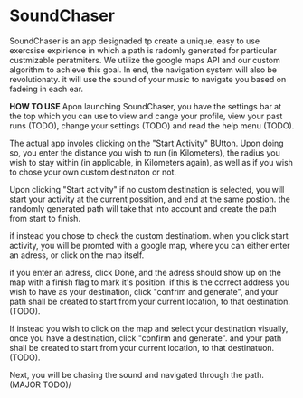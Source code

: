 # SoundChaser
SoundChaser is an app designaded tp create a unique, easy to use exercsise expirience in which a path is radomly generated
for particular custmizable peratmiters. We utilize the google maps API and our custom algorithm to achieve this goal. In
end, the navigation system will also be revolutionaty. it will use the sound of your music to navigate you based on fadeing in
each ear.

**HOW TO USE**
Apon launching SoundChaser, you have the settings bar at the top which you can use to view and cange your profile, view your
past runs (TODO), change your settings (TODO) and read the help menu (TODO).

The actual app involes clicking on the "Start Activity" BUtton. Upon doing so, you enter the distance you wish to run (in
Kilometers), the radius you wish to stay within (in applicable, in Kilometers again), as well as if you wish to chose your own 
custom destinaton or not.

Upon clicking "Start activity" if no custom destination is selected, you will start your activity at the current possition, and end
at the same postion. the randomly generated path will take that into account and create the path from start to finish.

if instead you chose to check the custom destinatiom. when you click start activity, you will be promted with a google map, where
you can either enter an adress, or click on the map itself.

if you enter an adress, click Done, and the adress should show up on the map with a finish flag to mark it's position. if this
is the correct address you wish to have as your destination, click "confrim and generate", and your path shall be created to start 
from your current location, to that destination. (TODO).

If instead you wish to click on the map and select your destination visually, once you have a destination, click "confirm and 
generate". and your path shall be created to start from your current location, to that destinatuon. (TODO).

Next, you will be chasing the sound and navigated through the path. (MAJOR TODO)/
